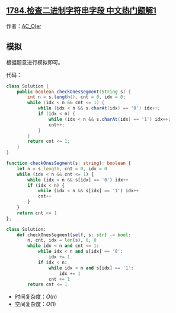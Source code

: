 ## [1784.检查二进制字符串字段 中文热门题解1](https://leetcode.cn/problems/check-if-binary-string-has-at-most-one-segment-of-ones/solutions/100000/by-ac_oier-kiu6)

作者：[AC_OIer](https://leetcode.cn/u/AC_OIer)
## 模拟

根据题意进行模拟即可。

代码：
```Java []
class Solution {
    public boolean checkOnesSegment(String s) {
        int n = s.length(), cnt = 0, idx = 0;
        while (idx < n && cnt <= 1) {
            while (idx < n && s.charAt(idx) == '0') idx++;
            if (idx < n) {
                while (idx < n && s.charAt(idx) == '1') idx++;
                cnt++;
            }
        }
        return cnt <= 1;
    }
}
```
```TypeScript []
function checkOnesSegment(s: string): boolean {
    let n = s.length, cnt = 0, idx = 0
    while (idx < n && cnt <= 1) {
        while (idx < n && s[idx] == '0') idx++
        if (idx < n) {
            while (idx < n && s[idx] == '1') idx++
            cnt++
        }
    }
    return cnt <= 1
};
```
```Python []
class Solution:
    def checkOnesSegment(self, s: str) -> bool:
        n, cnt, idx = len(s), 0, 0
        while idx < n and cnt <= 1:
            while idx < n and s[idx] == '0':
                idx += 1
            if idx < n:
                while idx < n and s[idx] == '1':
                    idx += 1
                cnt += 1
        return cnt <= 1
```
* 时间复杂度：$O(n)$
* 空间复杂度：$O(1)$
